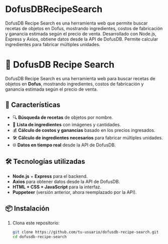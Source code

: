 # DofusDBRecipeSearch
 DofusDB Recipe Search es una herramienta web que permite buscar recetas de objetos en Dofus, mostrando ingredientes, costos de fabricación y ganancia estimada según el precio de venta. Desarrollado con Node.js, Express y Axios, obtiene datos desde la API de DofusDB. Permite calcular ingredientes para fabricar múltiples unidades.
# 🏹 DofusDB Recipe Search

DofusDB Recipe Search es una herramienta web para buscar recetas de objetos en **Dofus**, mostrando ingredientes, costos de fabricación y ganancia estimada según el precio de venta.

## 🚀 Características

- 🔍 **Búsqueda de recetas** de objetos por nombre.
- 📜 **Lista de ingredientes** con imágenes y cantidades.
- 💰 **Cálculo de costos y ganancias** basado en los precios ingresados.
- 🛠️ **Cálculo de ingredientes necesarios** para fabricar múltiples unidades.
- 🌐 **Datos en tiempo real** desde la API de DofusDB.

## 🛠️ Tecnologías utilizadas

- **Node.js** + **Express** para el backend.
- **Axios** para obtener datos desde la API de DofusDB.
- **HTML + CSS + JavaScript** para la interfaz.
- **Puppeteer** (versión anterior, ahora reemplazado por la API).

## 📦 Instalación

1. Clona este repositorio:
   ```sh
   git clone https://github.com/tu-usuario/dofusdb-recipe-search.git
   cd dofusdb-recipe-search
